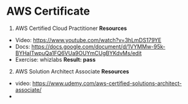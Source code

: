 # AWS Certificate

1. AWS Certified Cloud Practitioner
**Resources**
- Video: https://www.youtube.com/watch?v=3hLmDS179YE
- Docs: https://docs.google.com/document/d/1VYMMw-95k-BYHaITwpuQa1FQ6VUa9OUYmCUgBYKdvMs/edit
- Exercise: whizlabs
**Result: pass**

2. AWS Solution Architect Associate
**Resources**
- video: https://www.udemy.com/aws-certified-solutions-architect-associate/
- 

